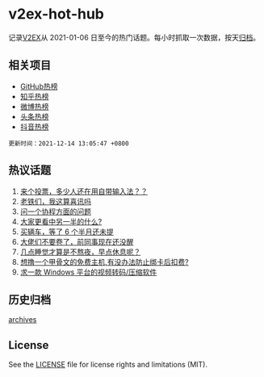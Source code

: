# v2ex-hot-hub

 记录[V2EX](https://www.v2ex.com/)从 2021-01-06 日至今的热门话题。每小时抓取一次数据，按天[归档](archives)。
 
 ## 相关项目

- [GitHub热榜](https://github.com/snaildev/github-hot-hub)
- [知乎热榜](https://github.com/snaildev/zhihu-hot-hub)
- [微博热榜](https://github.com/snaildev/weibo-hot-hub)
- [头条热榜](https://github.com/snaildev/toutiao-hot-hub)
- [抖音热榜](https://github.com/snaildev/douyin-hot-hub)


 `更新时间：2021-12-14 13:05:47 +0800`

## 热议话题

1. [来个投票，多少人还在用自带输入法？？](https://www.v2ex.com/t/821922)
1. [老铁们，我这算喜讯吗](https://www.v2ex.com/t/821977)
1. [问一个协程方面的问题](https://www.v2ex.com/t/821871)
1. [大家更看中另一半的什么?](https://www.v2ex.com/t/822017)
1. [买辆车，等了 6 个半月还未提](https://www.v2ex.com/t/822035)
1. [大佬们不要卷了，前同事现在还没醒](https://www.v2ex.com/t/822014)
1. [几点睡觉才算是不熬夜，早点休息呢？](https://www.v2ex.com/t/821903)
1. [想撸一个甲骨文的免费主机,有没办法防止绑卡后扣费?](https://www.v2ex.com/t/821937)
1. [求一款 Windows 平台的视频转码/压缩软件](https://www.v2ex.com/t/821885)

## 历史归档

[archives](archives)

## License

See the [LICENSE](LICENSE) file for license rights and limitations (MIT).
